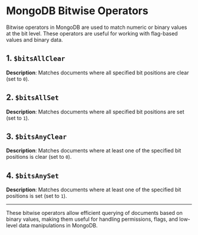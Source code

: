 # MongoDB Bitwise Operators

Bitwise operators in MongoDB are used to match numeric or binary values at the bit level. These operators are useful for working with flag-based values and binary data.

## 1. `$bitsAllClear`
**Description**: Matches documents where all specified bit positions are clear (set to `0`).

## 2. `$bitsAllSet`
**Description**: Matches documents where all specified bit positions are set (set to `1`).

## 3. `$bitsAnyClear`
**Description**: Matches documents where at least one of the specified bit positions is clear (set to `0`).

## 4. `$bitsAnySet`
**Description**: Matches documents where at least one of the specified bit positions is set (set to `1`).

---
These bitwise operators allow efficient querying of documents based on binary values, making them useful for handling permissions, flags, and low-level data manipulations in MongoDB.